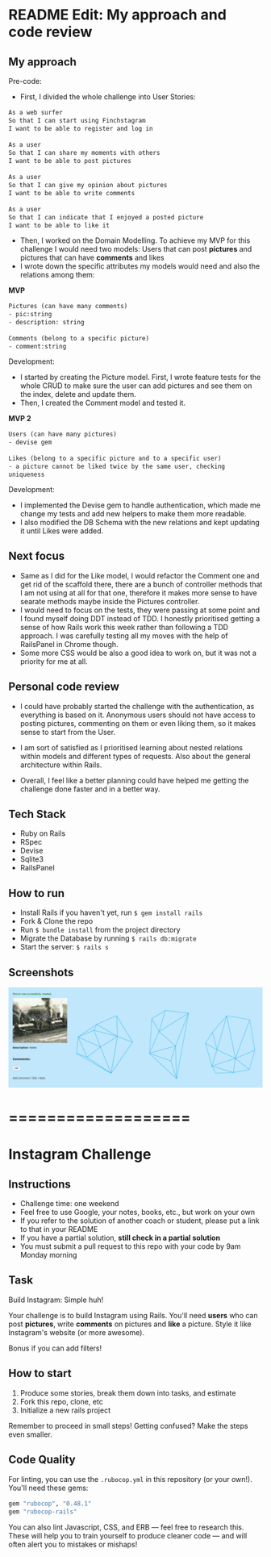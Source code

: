 README Edit: My approach and code review
=================

My approach
------
Pre-code:
* First, I divided the whole challenge into User Stories:

```
As a web surfer
So that I can start using Finchstagram
I want to be able to register and log in

As a user
So that I can share my moments with others
I want to be able to post pictures

As a user
So that I can give my opinion about pictures
I want to be able to write comments

As a user
So that I can indicate that I enjoyed a posted picture
I want to be able to like it
```

* Then, I worked on the Domain Modelling. To achieve my MVP for this challenge I would need two models:
Users that can post **pictures** and pictures that can have **comments** and likes
* I wrote down the specific attributes my models would need and also the relations among them:

**MVP**

```
Pictures (can have many comments)
- pic:string
- description: string

Comments (belong to a specific picture)
- comment:string
```

Development:
* I started by creating the Picture model. First, I wrote feature tests for the whole CRUD to make sure the user can add pictures and see them on the index, delete and update them.
* Then, I created the Comment model and tested it.


**MVP 2**

```
Users (can have many pictures)
- devise gem

Likes (belong to a specific picture and to a specific user)
- a picture cannot be liked twice by the same user, checking uniqueness
```

Development:
* I implemented the Devise gem to handle authentication, which made me change my tests and add new helpers to make them more readable.
* I also modified the DB Schema with the new relations and kept updating it until Likes were added.

Next focus
------
* Same as I did for the Like model, I would refactor the Comment one and get rid of the scaffold there, there are a bunch of controller methods that I am not using at all for that one, therefore it makes more sense to have searate methods maybe inside the Pictures controller.
* I would need to focus on the tests, they were passing at some point and I found myself doing DDT instead of TDD. I honestly prioritised getting a sense of how Rails work this week rather than following a TDD approach. I was carefully testing all my moves with the help of RailsPanel in Chrome though.
* Some more CSS would be also a good idea to work on, but it was not a priority for me at all.

Personal code review
------
* I could have probably started the challenge with the authentication, as everything is based on it. Anonymous users should not have access to posting pictures, commenting on them or even liking them, so it makes sense to start from the User.
* I am sort of satisfied as I prioritised learning about nested relations within models and different types of requests. Also about the general architecture within Rails.

* Overall, I feel like a better planning could have helped me getting the challenge done faster and in a better way.

Tech Stack
------
* Ruby on Rails
* RSpec
* Devise
* Sqlite3
* RailsPanel

How to run
------
* Install Rails if you haven't yet, run `$ gem install rails`
* Fork & Clone the repo
* Run `$ bundle install` from the project directory
* Migrate the Database by running `$ rails db:migrate`
* Start the server: `$ rails s`

Screenshots
------
![News](/finchstragam/public/screenshot.png?raw=true)

===================
===================


Instagram Challenge
===================

## Instructions

* Challenge time: one weekend
* Feel free to use Google, your notes, books, etc., but work on your own
* If you refer to the solution of another coach or student, please put a link to that in your README
* If you have a partial solution, **still check in a partial solution**
* You must submit a pull request to this repo with your code by 9am Monday morning

## Task

Build Instagram: Simple huh!

Your challenge is to build Instagram using Rails. You'll need **users** who can post **pictures**, write **comments** on pictures and **like** a picture. Style it like Instagram's website (or more awesome).

Bonus if you can add filters!

## How to start

1. Produce some stories, break them down into tasks, and estimate
2. Fork this repo, clone, etc
3. Initialize a new rails project

Remember to proceed in small steps! Getting confused? Make the steps even smaller.

## Code Quality

For linting, you can use the `.rubocop.yml` in this repository (or your own!).
You'll need these gems:

```ruby
gem "rubocop", "0.48.1"
gem "rubocop-rails"
```

You can also lint Javascript, CSS, and ERB — feel free to research this. These
will help you to train yourself to produce cleaner code — and will often alert
you to mistakes or mishaps!
